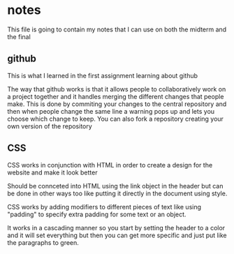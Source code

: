 # notes

This file is going to contain my notes that I can use on both the midterm and the final

## github

This is what I learned in the first assignment learning about github

The way that github works is that it allows people to collaboratively work on a project together and it handles merging the different changes that people make. This is done by commiting your changes to the central repository and then when people change the same line a warning pops up and lets you choose which change to keep. You can also fork a repository creating your own version of the repository


## CSS

CSS works in conjunction with HTML in order to create a design for the website and make it look better

Should be connceted into HTML using the link object in the header but can be done in other ways too like putting it directly in the document using style.

CSS works by adding modifiers to different pieces of text like using "padding" to specify extra padding for some text or an object.

It works in a cascading manner so you start by setting the header to a color and it will set everything but then you can get more specific and just put like the paragraphs to green.
